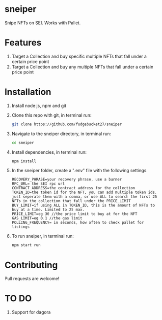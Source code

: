 # sneiper
Snipe NFTs on SEI. Works with Pallet.

# Features
1. Target a Collection and buy specific multiple NFTs that fall under a certain price point
2. Target a Collection and buy any multiple NFTs that fall under a certain price point

# Installation
1. Install node js, npm and git
2. Clone this repo with git, in terminal run:
   ```bash
   git clone https://github.com/fudgebucket27/sneiper
   ```
3. Navigate to the sneiper directory, in terminal run:
   ```bash
   cd sneiper
   ```
4. Install dependencies, in terminal run:
   ```bash
   npm install
   ```
5. In the sneiper folder, create a ".env" file with the following settings
   ```text
   RECOVERY_PHRASE=your recovery phrase, use a burner
   RPC_URL= the SEI rpc url
   CONTRACT_ADDRESS=the contract address for the collection
   TOKEN_ID=the token id for the NFT, you can add multiple token ids, just seperate them with a comma, or use ALL to search the first 25 NFTs in the collection that fall under the PRICE_LIMIT
   BUY_LIMIT=if using ALL in TOKEN_ID, this is the amount of NFTs to buy at a time. Limited to 25 max.
   PRICE_LIMIT=eg 30 //the price limit to buy at for the NFT
   GAS_LIMIT=eg 0.1 //the gas limit
   POLLING_FREQUENCY= in seconds, how often to check pallet for listings
   ```
   
6. To run sneiper, in terminal run:
   ```bash
   npm start run
   ```
   
# Contributing
Pull requests are welcome! 

# TO DO
1. Support for dagora
